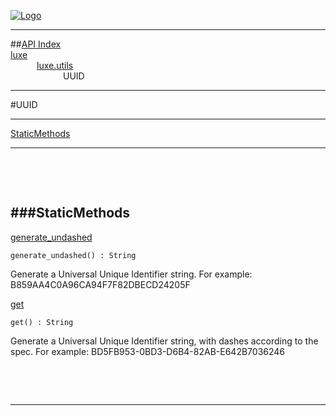 
[![Logo](../../../images/logo.png)](../../../index.html)

---


##[API Index](../../../api/index.html#luxe.utils)   
[luxe](../)     
&emsp;&emsp;&emsp;[luxe.utils](./)   
&emsp;&emsp;&emsp;&emsp;&emsp;&emsp;UUID

---

#UUID


---


[StaticMethods](#StaticMethods)   


---

&nbsp;   

&nbsp;   

<a class="lift" name="StaticMethods" ></a>
###StaticMethods   
---
<a class="lift" name="generate_undashed" href="#generate_undashed">generate_undashed</a>



`generate_undashed() : String`

<span class="small_desc_flat"> Generate a Universal Unique Identifier string.
        For example: B859AA4C0A96CA94F7F82DBECD24205F </span>   

<a class="lift" name="get" href="#get">get</a>



`get() : String`

<span class="small_desc_flat"> Generate a Universal Unique Identifier string, with dashes according to the spec.
        For example: BD5FB953-0BD3-D6B4-82AB-E642B7036246 </span>   

&nbsp;   



&nbsp;
&nbsp;
&nbsp;

---  


&nbsp;   
&nbsp;   